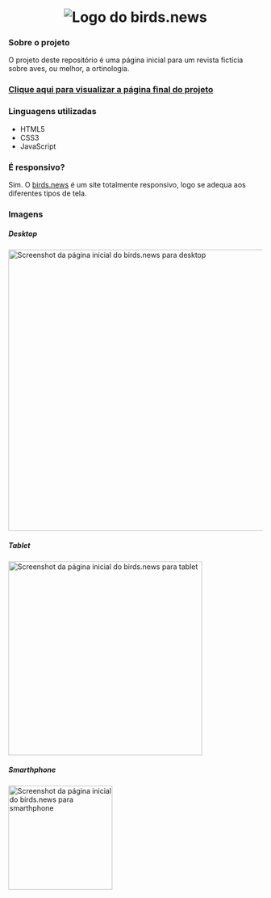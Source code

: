<div align="center">
  <h1><img src="https://user-images.githubusercontent.com/99208505/172742362-64ebb2c1-8070-4235-ad0a-300610e7b3a3.png" alt="Logo do birds.news"></h1>
</div>
<div>
  <h3>Sobre o projeto</h3>
  <p>O projeto deste repositório é uma página inicial para um revista fictícia sobre aves, ou melhor, a ortinologia.</p>

  ### [Clique aqui para visualizar a página final do projeto](https://thenextbunny.github.io/birds-news/)
  
  <h3>Linguagens utilizadas</h3>
  <ul>
    <li>HTML5</li>
    <li>CSS3</li>
    <li>JavaScript</li>
  </ul>
  
  <h3>É responsivo?</h3>
  <p>Sim. O <a href="https://thenextbunny.github.io/birds-news/">birds.news</a> é um site totalmente responsivo, logo se adequa aos diferentes tipos de tela.</p>

  <h3>Imagens</h3>
  <h5>Desktop</h5>
  <img src="https://user-images.githubusercontent.com/99208505/172743742-a4188270-745b-4b6f-a5ea-90ab667f3ae2.png" alt="Screenshot da página inicial do birds.news para desktop" width="557.5px">

  <h5>Tablet</h5>
  <img src="https://user-images.githubusercontent.com/99208505/172743850-7951cd0b-260d-491d-9682-941a5abd0a7c.png" alt="Screenshot da página inicial do birds.news para tablet" width="384px">

  <h5>Smarthphone</h5>
  <img src="https://user-images.githubusercontent.com/99208505/172744023-1ff6a13e-912d-4a95-a8b0-39f336994436.png" alt="Screenshot da página inicial do birds.news para smarthphone" width="206px">
</div>

